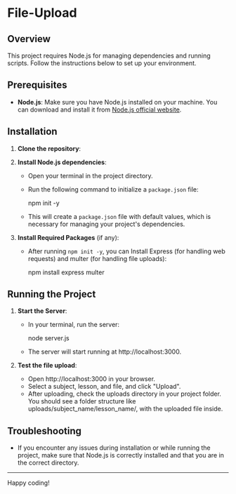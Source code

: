 # File-Upload

## Overview

This project requires Node.js for managing dependencies and running scripts. Follow the instructions below to set up your environment.

## Prerequisites

- **Node.js**: Make sure you have Node.js installed on your machine. You can download and install it from [Node.js official website](https://nodejs.org/).

## Installation

1. **Clone the repository**:

2. **Install Node.js dependencies**:
    - Open your terminal in the project directory.
    - Run the following command to initialize a `package.json` file:

      npm init -y

    - This will create a `package.json` file with default values, which is necessary for managing your project's dependencies.

3. **Install Required Packages** (if any):
    - After running `npm init -y`, you can Install Express (for handling web requests) and multer (for handling file uploads):

      npm install express multer


## Running the Project

1. **Start the Server**:
    - In your terminal, run the server:

      node server.js

    - The server will start running at http://localhost:3000.

2. **Test the file upload**:
    - Open http://localhost:3000 in your browser.
    - Select a subject, lesson, and file, and click "Upload".
    - After uploading, check the uploads directory in your project folder. You should see a folder structure like uploads/subject_name/lesson_name/, with the uploaded file inside.



## Troubleshooting

- If you encounter any issues during installation or while running the project, make sure that Node.js is correctly installed and that you are in the correct directory.

---

Happy coding!
